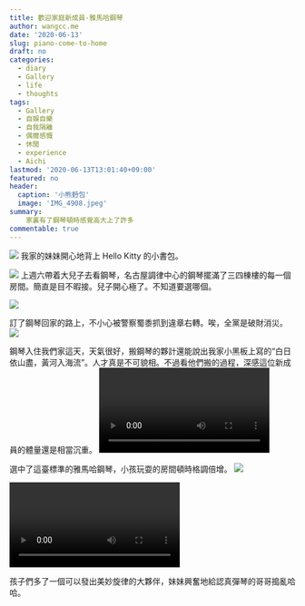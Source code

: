 ```yaml
---
title: 歡迎家庭新成員-雅馬哈鋼琴
author: wangcc.me
date: '2020-06-13'
slug: piano-come-to-home
draft: no
categories:
  - diary
  - Gallery
  - life
  - thoughts
tags:
  - Gallery
  - 自娛自樂
  - 自我隔離
  - 偶爾感慨
  - 休閒
  - experience
  - Aichi
lastmod: '2020-06-13T13:01:40+09:00'
featured: no
header:
  caption: '小熊麪包'
  image: 'IMG_4908.jpeg'
summary: 
    家裏有了鋼琴頓時感覺高大上了許多
commentable: true 
---
```



![](/img/IMG_5115.jpeg)
我家的妹妹開心地背上 Hello Kitty 的小書包。


![](/img/IMG_5137.jpeg)
上週六帶着大兒子去看鋼琴，名古屋調律中心的鋼琴擺滿了三四棟樓的每一個房間。簡直是目不暇接。兒子開心極了。不知道要選哪個。

![](/img/IMG_5141.jpeg)


訂了鋼琴回家的路上，不小心被警察蜀黍抓到違章右轉。唉，全黨是破財消災。
![](/img/IMG_0079.jpeg)




鋼琴入住我們家這天，天氣很好，搬鋼琴的夥計還能說出我家小黑板上寫的“白日依山盡，黃河入海流”。人才真是不可貌相。不過看他們搬的過程，深感這位新成員的體量還是相當沉重。
<video width=auto height=auto controls allowfullscreen>
  <source src="/video/IMG_5147.mov" type="video/mp4">
</video>



選中了這臺標準的雅馬哈鋼琴，小孩玩耍的房間頓時格調倍增。
![](/img/IMG_5151.jpeg)



<video width=auto height=auto controls allowfullscreen>
  <source src="/video/IMG_5154.mov" type="video/mp4">
</video>

孩子們多了一個可以發出美妙旋律的大夥伴，妹妹興奮地給認真彈琴的哥哥搗亂哈哈。
